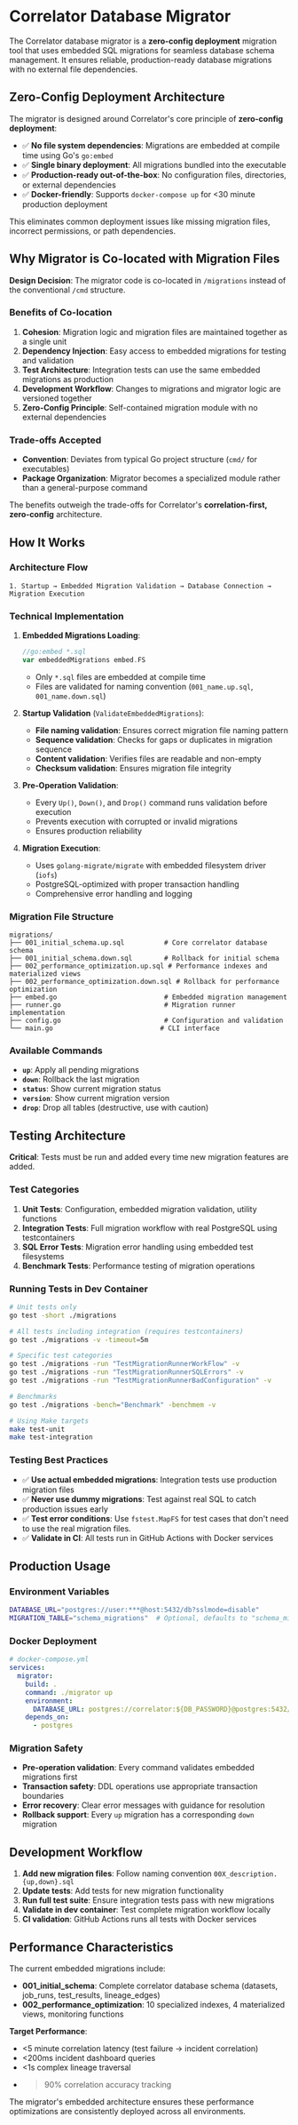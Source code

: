 # Correlator Database Migrator

The Correlator database migrator is a **zero-config deployment** migration tool that uses embedded SQL migrations for seamless database schema management. It ensures reliable, production-ready database migrations with no external file dependencies.

## Zero-Config Deployment Architecture

The migrator is designed around Correlator's core principle of **zero-config deployment**:

- ✅ **No file system dependencies**: Migrations are embedded at compile time using Go's `go:embed`
- ✅ **Single binary deployment**: All migrations bundled into the executable
- ✅ **Production-ready out-of-the-box**: No configuration files, directories, or external dependencies
- ✅ **Docker-friendly**: Supports `docker-compose up` for <30 minute production deployment

This eliminates common deployment issues like missing migration files, incorrect permissions, or path dependencies.

## Why Migrator is Co-located with Migration Files

**Design Decision**: The migrator code is co-located in `/migrations` instead of the conventional `/cmd` structure.

### Benefits of Co-location

1. **Cohesion**: Migration logic and migration files are maintained together as a single unit
2. **Dependency Injection**: Easy access to embedded migrations for testing and validation
3. **Test Architecture**: Integration tests can use the same embedded migrations as production
4. **Development Workflow**: Changes to migrations and migrator logic are versioned together
5. **Zero-Config Principle**: Self-contained migration module with no external dependencies

### Trade-offs Accepted

- **Convention**: Deviates from typical Go project structure (`cmd/` for executables)
- **Package Organization**: Migrator becomes a specialized module rather than a general-purpose command

The benefits outweigh the trade-offs for Correlator's **correlation-first, zero-config** architecture.

## How It Works

### Architecture Flow

```
1. Startup → Embedded Migration Validation → Database Connection → Migration Execution
```

### Technical Implementation

1. **Embedded Migrations Loading**:
   ```go
   //go:embed *.sql
   var embeddedMigrations embed.FS
   ```
   - Only `*.sql` files are embedded at compile time
   - Files are validated for naming convention (`001_name.up.sql`, `001_name.down.sql`)

2. **Startup Validation** (`ValidateEmbeddedMigrations`):
   - **File naming validation**: Ensures correct migration file naming pattern
   - **Sequence validation**: Checks for gaps or duplicates in migration sequence
   - **Content validation**: Verifies files are readable and non-empty
   - **Checksum validation**: Ensures migration file integrity

3. **Pre-Operation Validation**:
   - Every `Up()`, `Down()`, and `Drop()` command runs validation before execution
   - Prevents execution with corrupted or invalid migrations
   - Ensures production reliability

4. **Migration Execution**:
   - Uses `golang-migrate/migrate` with embedded filesystem driver (`iofs`)
   - PostgreSQL-optimized with proper transaction handling
   - Comprehensive error handling and logging

### Migration File Structure

```
migrations/
├── 001_initial_schema.up.sql          # Core correlator database schema
├── 001_initial_schema.down.sql        # Rollback for initial schema
├── 002_performance_optimization.up.sql # Performance indexes and materialized views
├── 002_performance_optimization.down.sql # Rollback for performance optimization
├── embed.go                           # Embedded migration management
├── runner.go                          # Migration runner implementation
├── config.go                          # Configuration and validation
└── main.go                           # CLI interface
```

### Available Commands

- **`up`**: Apply all pending migrations
- **`down`**: Rollback the last migration
- **`status`**: Show current migration status
- **`version`**: Show current migration version
- **`drop`**: Drop all tables (destructive, use with caution)

## Testing Architecture

**Critical**: Tests must be run and added every time new migration features are added.

### Test Categories

1. **Unit Tests**: Configuration, embedded migration validation, utility functions
2. **Integration Tests**: Full migration workflow with real PostgreSQL using testcontainers
3. **SQL Error Tests**: Migration error handling using embedded test filesystems
4. **Benchmark Tests**: Performance testing of migration operations

### Running Tests in Dev Container

```bash
# Unit tests only
go test -short ./migrations

# All tests including integration (requires testcontainers)
go test ./migrations -v -timeout=5m

# Specific test categories
go test ./migrations -run "TestMigrationRunnerWorkFlow" -v
go test ./migrations -run "TestMigrationRunnerSQLErrors" -v
go test ./migrations -run "TestMigrationRunnerBadConfiguration" -v

# Benchmarks
go test ./migrations -bench="Benchmark" -benchmem -v

# Using Make targets
make test-unit
make test-integration
```

### Testing Best Practices

- ✅ **Use actual embedded migrations**: Integration tests use production migration files
- ✅ **Never use dummy migrations**: Test against real SQL to catch production issues early
- ✅ **Test error conditions**: Use `fstest.MapFS` for test cases that don't need to use the real migration files.
- ✅ **Validate in CI**: All tests run in GitHub Actions with Docker services

## Production Usage

### Environment Variables

```bash
DATABASE_URL="postgres://user:***@host:5432/db?sslmode=disable"
MIGRATION_TABLE="schema_migrations"  # Optional, defaults to "schema_migrations"
```

### Docker Deployment

```yaml
# docker-compose.yml
services:
  migrator:
    build: .
    command: ./migrator up
    environment:
      DATABASE_URL: postgres://correlator:${DB_PASSWORD}@postgres:5432/correlator?sslmode=disable
    depends_on:
      - postgres
```

### Migration Safety

- **Pre-operation validation**: Every command validates embedded migrations first
- **Transaction safety**: DDL operations use appropriate transaction boundaries
- **Error recovery**: Clear error messages with guidance for resolution
- **Rollback support**: Every `up` migration has a corresponding `down` migration

## Development Workflow

1. **Add new migration files**: Follow naming convention `00X_description.{up,down}.sql`
2. **Update tests**: Add tests for new migration functionality
3. **Run full test suite**: Ensure integration tests pass with new migrations
4. **Validate in dev container**: Test complete migration workflow locally
5. **CI validation**: GitHub Actions runs all tests with Docker services

## Performance Characteristics

The current embedded migrations include:

- **001_initial_schema**: Complete correlator database schema (datasets, job_runs, test_results, lineage_edges)
- **002_performance_optimization**: 10 specialized indexes, 4 materialized views, monitoring functions

**Target Performance**:
- <5 minute correlation latency (test failure → incident correlation)
- <200ms incident dashboard queries
- <1s complex lineage traversal
- >90% correlation accuracy tracking

The migrator's embedded architecture ensures these performance optimizations are consistently deployed across all environments.